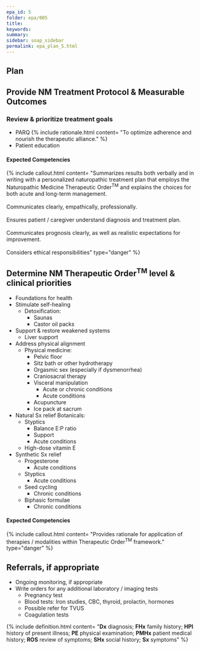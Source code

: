 ```yaml
---
epa_id: 5
folder: epa/005
title: 
keywords: 
summary: 
sidebar: soap_sidebar
permalink: epa_plan_5.html
---
```


## Plan
## Provide NM Treatment Protocol & Measurable Outcomes

### Review & prioritize treatment goals
- PARQ
  {% include rationale.html content= "To optimize adherence and nourish the therapeutic alliance." %}
- Patient education

#### Expected Competencies
{% include callout.html content= "Summarizes results both verbally and in writing with a personalized naturopathic treatment plan that employs the Naturopathic Medicine Therapeutic Order<sup>TM</sup> and explains the choices for both acute and long-term management.<br><br>Communicates clearly, empathically, professionally.<br><br>Ensures patient / caregiver understand diagnosis and treatment plan.<br><br>Communicates prognosis clearly, as well as realistic expectations for improvement.<br><br>Considers ethical responsibilities" type="danger" %}

## Determine NM Therapeutic Order<sup>TM</sup> level & clinical priorities
- Foundations for health
- Stimulate self-healing
  - Detoxification:
    - Saunas
    - Castor oil packs
- Support & restore weakened systems
  - Liver support
- Address physical alignment
  - Physical medicine:
    - Pelvic floor
    - Sitz bath or other hydrotherapy
    - Orgasmic sex (especially if dysmenorrhea)
    - Craniosacral therapy
    - Visceral manipulation
      - Acute or chronic conditions
      - Acute conditions
    - Acupuncture
    - Ice pack at sacrum
- Natural Sx relief
  Botanicals:
  - Styptics
    - Balance E:P ratio
    - Support
    - Acute conditions
  - High-dose vitamin E
- Synthetic Sx relief
  - Progesterone
    - Acute conditions
  - Styptics
    - Acute conditions
  - Seed cycling
    - Chronic conditions
  - Biphasic formulae
    - Chronic conditions

#### Expected Competencies
{% include callout.html content= "Provides rationale for application of therapies / modalities within Therapeutic Order<sup>TM</sup>  framework." type="danger" %}

## Referrals, if appropriate
- Ongoing monitoring, if appropriate
- Write orders for any additional laboratory / imaging tests
  - Pregnancy test
  - Blood tests:  Iron studies, CBC, thyroid, prolactin, hormones
  - Possible refer for TVUS
  - Coagulation tests

{% include definition.html content= "**Dx** diagnosis; **FHx** family history; **HPI** history of present illness; **PE** physical examination; **PMHx** patient medical history; **ROS** review of symptoms; **SHx** social history; **Sx** symptoms" %}
